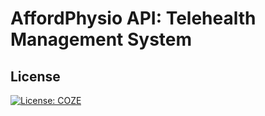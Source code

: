 # AffordPhysio API: Telehealth Management System
## License
[![License: COZE](https://img.shields.io/badge/License-Django-brightgreen.svg)](https://www.djangoproject.com/trademarks/)

